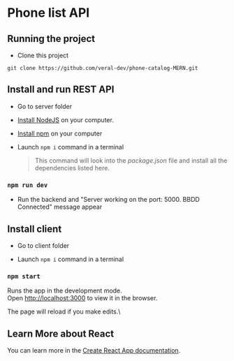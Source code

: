 # Phone list API

## Running the project

- Clone this project

```
git clone https://github.com/veral-dev/phone-catalog-MERN.git
```

## Install and run REST API

- Go to server folder

- [Install NodeJS](https://nodejs.org/en/) on your computer.

- [Install npm](https://docs.npmjs.com/getting-started) on your computer

- Launch `npm i` command in a terminal

  > This command will look into the _package.json_ file and install all the dependencies listed here.

### `npm run dev`

- Run the backend and "Server working on the port: 5000. BBDD Connected" message appear

## Install client

- Go to client folder

- Launch `npm i` command in a terminal

### `npm start`

Runs the app in the development mode.\
Open [http://localhost:3000](http://localhost:3000) to view it in the browser.

The page will reload if you make edits.\

## Learn More about React

You can learn more in the [Create React App documentation](https://facebook.github.io/create-react-app/docs/getting-started).
